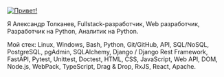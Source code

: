 [![Привет!](https://readme-typing-svg.herokuapp.com?color=%2336BCF7&lines=Computer+science+student)](https://git.io/typing-svg)

Я Александр Толканев, Fullstack-разработчик, Web разработчик, Разработчик на Python, Аналитик на Python.

Мой стек:
Linux, Windows, Bash, Python, Git/GitHub, API, SQL/NoSQL, PostgreSQL, pgAdmin, SQLAlchemy, Django / Django Rest Framework, FastAPI, Pytest, Unittest, Doctest, HTML, CSS, JavaScript, Web API, DOM, Node.js, WebPack, TypeScript, Drag & Drop, RxJS, React, Apache.


